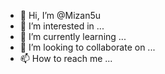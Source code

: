 - 👋 Hi, I’m @Mizan5u
- 👀 I’m interested in ...
- 🌱 I’m currently learning ...
- 💞️ I’m looking to collaborate on ...
- 📫 How to reach me ...

<!---
Mizan5u/Mizan5u is a ✨ special ✨ repository because its `README.md` (this file) appears on your GitHub profile.
You can click the Preview link to take a look at your changes.
--->
